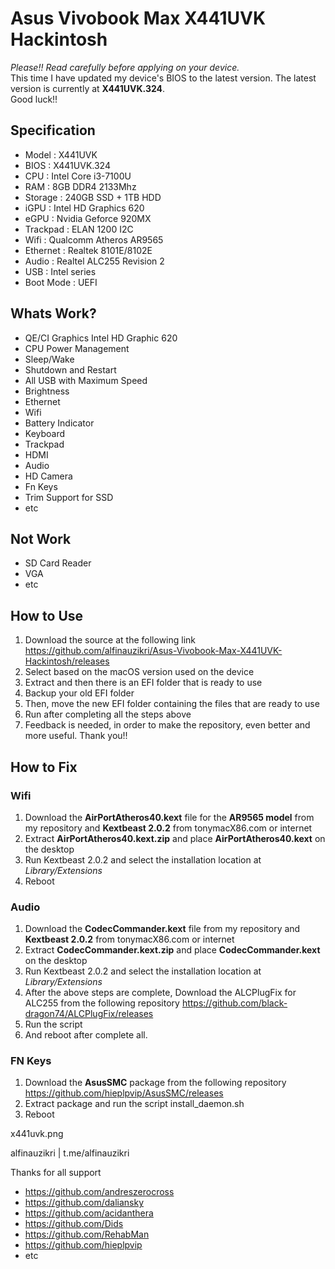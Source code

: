# Asus Vivobook Max X441UVK Hackintosh

*Please!! Read carefully before applying on your device.* <br>
This time I have updated my device's BIOS to the latest version. The latest version is currently at <b>X441UVK.324</b>. <br>
Good luck!!

## Specification

- Model     : X441UVK
- BIOS      : X441UVK.324
- CPU       : Intel Core i3-7100U
- RAM       : 8GB DDR4 2133Mhz
- Storage   : 240GB SSD + 1TB HDD
- iGPU      : Intel HD Graphics 620
- eGPU      : Nvidia Geforce 920MX
- Trackpad  : ELAN 1200 I2C
- Wifi      : Qualcomm Atheros AR9565
- Ethernet  : Realtek 8101E/8102E
- Audio     : Realtel ALC255 Revision 2
- USB       : Intel series
- Boot Mode : UEFI

## Whats Work?

- QE/CI Graphics Intel HD Graphic 620
- CPU Power Management
- Sleep/Wake
- Shutdown and Restart
- All USB with Maximum Speed
- Brightness
- Ethernet
- Wifi
- Battery Indicator
- Keyboard
- Trackpad
- HDMI
- Audio
- HD Camera
- Fn Keys
- Trim Support for SSD
- etc

## Not Work

- SD Card Reader 
- VGA
- etc

## How to Use

1. Download the source at the following link https://github.com/alfinauzikri/Asus-Vivobook-Max-X441UVK-Hackintosh/releases
2. Select based on the macOS version used on the device
3. Extract and then there is an EFI folder that is ready to use
4. Backup your old EFI folder
5. Then, move the new EFI folder containing the files that are ready to use
6. Run after completing all the steps above
7. Feedback is needed, in order to make the repository, even better and more useful. Thank you!!

## How to Fix

### Wifi

1. Download the <b>AirPortAtheros40.kext</b> file for the <b>AR9565 model</b> from my repository and <b>Kextbeast 2.0.2</b> from tonymacX86.com or internet
2. Extract <b>AirPortAtheros40.kext.zip</b> and place <b>AirPortAtheros40.kext</b> on the desktop
3. Run Kextbeast 2.0.2 and select the installation location at *Library/Extensions*
4. Reboot

### Audio

1. Download the <b>CodecCommander.kext</b> file from my repository and <b>Kextbeast 2.0.2</b> from tonymacX86.com or internet
2. Extract <b>CodecCommander.kext.zip</b> and place <b>CodecCommander.kext</b> on the desktop
3. Run Kextbeast 2.0.2 and select the installation location at *Library/Extensions*
4. After the above steps are complete, Download the ALCPlugFix for ALC255 from the following repository https://github.com/black-dragon74/ALCPlugFix/releases
5. Run the script
6. And reboot after complete all.

### FN Keys
1. Download the <b>AsusSMC</b> package from the following repository https://github.com/hieplpvip/AsusSMC/releases
2. Extract package and run the script install_daemon.sh
3. Reboot

<img>x441uvk.png</img>

alfinauzikri | t.me/alfinauzikri

Thanks for all support

- https://github.com/andreszerocross
- https://github.com/daliansky 
- https://github.com/acidanthera
- https://github.com/Dids
- https://github.com/RehabMan
- https://github.com/hieplpvip
- etc

